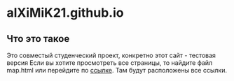 # alXiMiK21.github.io
## Что это такое
Это совместый студенческий проект, конкретно этот сайт - тестовая версия
Если вы хотите просмотреть все страницы, то найдите файл map.html или перейдите по [ссылке](https://alximik21.github.io/map.html). Там будут расположены все ссылки.
